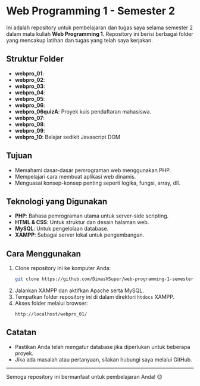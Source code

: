 # Web Programming 1 - Semester 2

Ini adalah repository untuk pembelajaran dan tugas saya selama semester 2 dalam mata kuliah **Web Programming 1**. Repository ini berisi berbagai folder yang mencakup latihan dan tugas yang telah saya kerjakan.

## Struktur Folder
- **webpro_01**: 
- **webpro_02**: 
- **webpro_03**: 
- **webpro_04**: 
- **webpro_05**: 
- **webpro_06**: 
- **webpro_06quizA**: Proyek kuis pendaftaran mahasiswa.
- **webpro_07**:
- **webpro_08**:
- **webpro_09**:
- **webpro_10**: Belajar sedikit Javascript DOM

## Tujuan
- Memahami dasar-dasar pemrograman web menggunakan PHP.
- Mempelajari cara membuat aplikasi web dinamis.
- Menguasai konsep-konsep penting seperti logika, fungsi, array, dll.

## Teknologi yang Digunakan
- **PHP**: Bahasa pemrograman utama untuk server-side scripting.
- **HTML & CSS**: Untuk struktur dan desain halaman web.
- **MySQL**: Untuk pengelolaan database.
- **XAMPP**: Sebagai server lokal untuk pengembangan.

## Cara Menggunakan
1. Clone repository ini ke komputer Anda:
   ```bash
   git clone https://github.com/DimasVSuper/web-programming-1-semester2.git
   ```
2. Jalankan XAMPP dan aktifkan Apache serta MySQL.
3. Tempatkan folder repository ini di dalam direktori `htdocs` XAMPP.
4. Akses folder melalui browser:
   ```
   http://localhost/webpro_01/
   ```

## Catatan
- Pastikan Anda telah mengatur database jika diperlukan untuk beberapa proyek.
- Jika ada masalah atau pertanyaan, silakan hubungi saya melalui GitHub.

---

Semoga repository ini bermanfaat untuk pembelajaran Anda! 😊